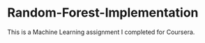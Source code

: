 Random-Forest-Implementation
============================

This is a Machine Learning assignment I completed for Coursera. 

